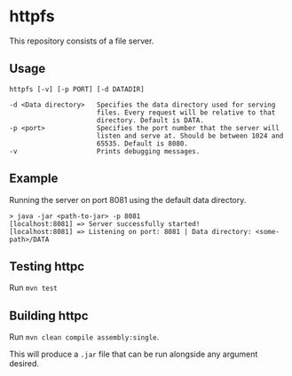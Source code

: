 # httpfs
This repository consists of a file server.

## Usage

```
httpfs [-v] [-p PORT] [-d DATADIR]

-d <Data directory>   Specifies the data directory used for serving
                      files. Every request will be relative to that
                      directory. Default is DATA.
-p <port>             Specifies the port number that the server will
                      listen and serve at. Should be between 1024 and
                      65535. Default is 8080.
-v                    Prints debugging messages.
```

## Example

Running the server on port 8081 using the default data directory.
```
> java -jar <path-to-jar> -p 8081
[localhost:8081] => Server successfully started!
[localhost:8081] => Listening on port: 8081 | Data directory: <some-path>/DATA
```

## Testing httpc

Run `mvn test`

## Building httpc

Run `mvn clean compile assembly:single`.

This will produce a `.jar` file that can be run alongside any argument desired.

